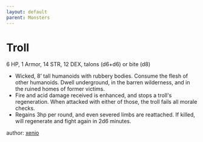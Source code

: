 ```yaml
---
layout: default
parent: Monsters
---
```

# Troll
6 HP, 1 Armor, 14 STR, 12 DEX, talons (d6+d6) or bite (d8)
- Wicked, 8’ tall humanoids with rubbery bodies. Consume the flesh of other humanoids. Dwell underground, in the barren  wilderness, and in the ruined homes of former victims.
- Fire and acid damage received is enhanced, and stops a troll's regeneration. When attacked with either of those, the troll fails all morale checks.
- Regains 3hp per round, and even severed limbs are reattached. If killed, will regenerate and fight again in 2d6 minutes.

author: [xenio](https://xenioinabottle.blogspot.com)
